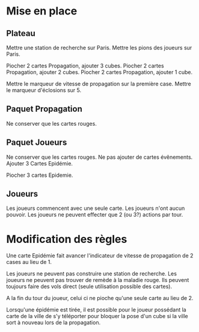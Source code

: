 # Mise en place

## Plateau

Mettre une station de recherche sur Paris.
Mettre les pions des joueurs sur Paris.

Piocher 2 cartes Propagation, ajouter 3 cubes.
Piocher 2 cartes Propagation, ajouter 2 cubes.
Piocher 2 cartes Propagation, ajouter 1 cube.

Mettre le marqueur de vitesse de propagation sur la première case.
Mettre le marqueur d'éclosions sur 5.

## Paquet Propagation

Ne conserver que les cartes rouges.

## Paquet Joueurs

Ne conserver que les cartes rouges.
Ne pas ajouter de cartes évênements.
Ajouter 3 Cartes Epidémie.

Piocher 3 cartes Epidemie.

## Joueurs

Les joueurs commencent avec une seule carte. 
Les joueurs n'ont aucun pouvoir.
Les joueurs ne peuvent effecter que 2 (ou 3?) actions par tour.

# Modification des règles

Une carte Epidémie fait avancer l'indicateur de vitesse de propagation de 2 cases au lieu de 1.

Les joueurs ne peuvent pas construire une station de recherche.
Les joueurs ne peuvent pas trouver de remède à la maladie rouge.
Ils peuvent toujours faire des vols direct (seule utilisation possible des cartes).

A la fin du tour du joueur, celui ci ne pioche qu'une seule carte au lieu de 2.

Lorsqu'une épidémie est tirée, il est possible pour le joueur possédant la carte de la ville de s'y téléporter pour bloquer la pose d'un cube si la ville sort à nouveau lors de la propagation.
